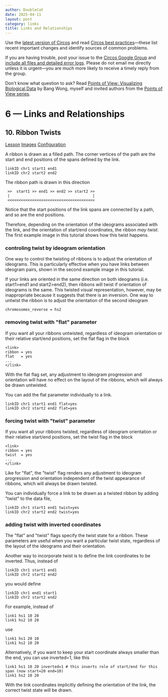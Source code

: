 ```yaml
---
author: DoubleCat
date: 2025-04-11
layout: post
category: links
title: Links and Relationships
---
```


Use the [latest version of Circos](/software/download/circos/) and read
[Circos best
practices](/documentation/tutorials/reference/best_practices/)—these list
recent important changes and identify sources of common problems.

If you are having trouble, post your issue to the [Circos Google
Group](https://groups.google.com/group/circos-data-visualization) and [include
all files and detailed error logs](/support/support/). Please do not email me
directly unless it is urgent—you are much more likely to receive a timely
reply from the group.

Don't know what question to ask? Read [Points of View: Visualizing Biological
Data](https://www.nature.com/nmeth/journal/v9/n12/full/nmeth.2258.html) by
Bang Wong, myself and invited authors from the [Points of View
series](https://mk.bcgsc.ca/pointsofview).

# 6 — Links and Relationships

## 10\. Ribbon Twists

[Lesson](/documentation/tutorials/links/twists/lesson)
[Images](/documentation/tutorials/links/twists/images)
[Configuration](/documentation/tutorials/links/twists/configuration)

A ribbon is drawn as a filled path. The corner vertices of the path are the
start and end positions of the spans defined by the link.

    
    
    linkID chr1 start1 end1
    linkID chr2 start2 end2
    

The ribbon path is drawn in this direction

    
    
     >>  start1 >> end1 >> end2 >> start2 >>
     |                                     |
     <<<<<<<<<<<<<<<<<<<<<<<<<<<<<<<<<<<<<<<
    

Notice that the start positions of the link spans are connected by a path, and
so are the end positions.

Therefore, depending on the orientation of the ideograms associated with the
link, and the orientation of start/end coordinates, the ribbon _may twist_.
The first example image in this tutorial shows how this twist happens.

### controling twist by ideogram orientation

One way to control the twisting of ribbons is to adjust the orientation of
ideograms. This is particularly effective when you have links between ideogram
pairs, shown in the second example image in this tutorial.

If your links are oriented in the same direction on both ideograms (i.e.
start1>end1 and start2>end2), then ribbons will twist if orientation of
ideograms is the same. This twisted visual representation, however, may be
inappropriate because it suggests that there is an inversion. One way to
untwist the ribbon is to adjust the orientation of the second ideogram

    
    
    chromosomes_reverse = hs2
    

### removing twist with "flat" parameter

If you want all your ribbons untwisted, regardless of ideogram orientation or
their relative start/end positions, set the flat flag in the <link> block

    
    
    <link>
    ribbon = yes
    flat   = yes
    ...
    </link>
    

With the flat flag set, any adjustment to ideogram progression and orientation
will have no effect on the layout of the ribbons, which will always be drawn
untwisted.

You can add the flat parameter individually to a link.

    
    
    linkID chr1 start1 end1 flat=yes
    linkID chr2 start2 end2 flat=yes
    

### forcing twist with "twist" parameter

If you want all your ribbons twisted, regardless of ideogram orientation or
their relative start/end positions, set the twist flag in the <link> block

    
    
    <link>
    ribbon = yes
    twist  = yes
    ...
    </link>
    

Like for "flat", the "twist" flag renders any adjustment to ideogram
progression and orientation independent of the twist appearance of ribbons,
which will always be drawn twisted.

You can individually force a link to be drawn as a twisted ribbon by adding
"twist" to the data file,

    
    
    linkID chr1 start1 end1 twist=yes
    linkID chr2 start2 end2 twist=yes
    

### adding twist with inverted coordinates

The "flat" and "twist" flags specify the twist state for a ribbon. These
parameters are useful when you want a particular twist state, regardless of
the layout of the ideograms and their orientation.

Another way to incorporate twist is to define the link coordinates to be
inverted. Thus, instead of

    
    
    linkID chr1 start1 end1 
    linkID chr2 start2 end2 
    

you would define

    
    
    linkID chr1 end1 start1
    linkID chr2 start2 end2
    

For example, instead of

    
    
    link1 hs1 10 20
    link1 hs2 10 20
    

use

    
    
    link1 hs1 20 10
    link1 hs2 10 20
    

Alternatively, if you want to keep your start coordinate always smaller than
the end, you can use inverted=1, like this

    
    
    link1 hs1 10 20 inverted=1 # this inverts role of start/end for this span (now start=20 end=10)
    link1 hs2 10 20
    

With the link coordinates implicitly defining the orientation of the link, the
correct twist state will be drawn.

